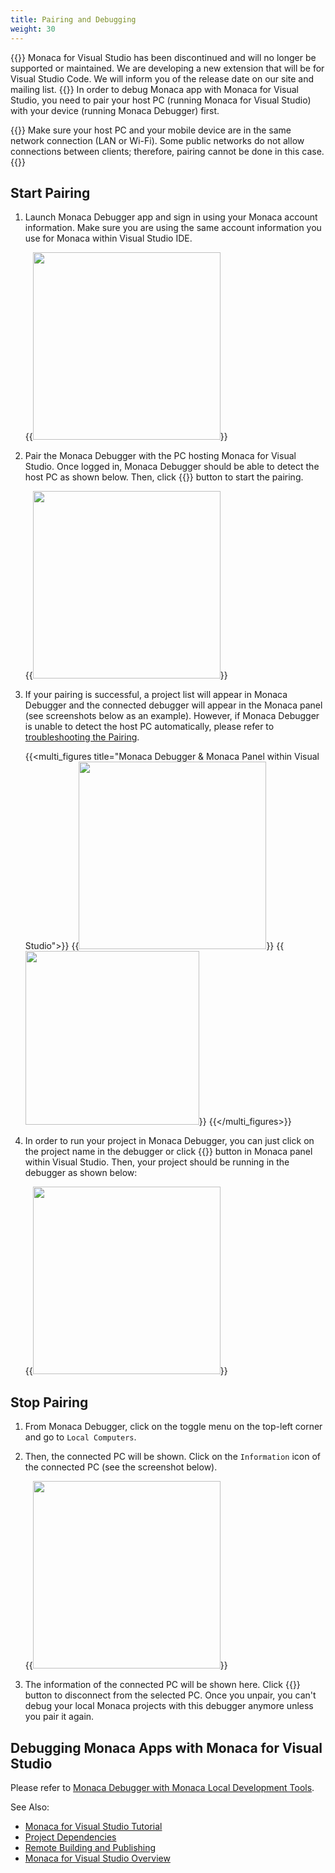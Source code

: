```yaml
---
title: Pairing and Debugging
weight: 30
---
```


{{<warning>}}
    Monaca for Visual Studio has been discontinued and will no longer be supported or maintained. We are developing a new extension that will be for Visual Studio Code. We will inform you of the release date on our site and mailing list.
{{</warning>}}
In order to debug Monaca app with Monaca for Visual Studio, you need to
pair your host PC (running Monaca for Visual Studio) with your device
(running Monaca Debugger) first.

{{<note>}}
    Make sure your host PC and your mobile device are in the same network connection (LAN or Wi-Fi). Some public networks do not allow connections between clients; therefore, pairing cannot be done in this case.
{{</note>}}

## Start Pairing

1.  Launch Monaca Debugger app and sign in using your Monaca account
    information. Make sure you are using the same account information
    you use for Monaca within Visual Studio IDE.

    {{<img src="/images/monaca_vs/manual/pairing_debugging/1.png" width="300">}} 

2.  Pair the Monaca Debugger with the PC hosting Monaca for Visual
    Studio. Once logged in, Monaca Debugger should be able to detect the
    host PC as shown below. Then, click {{<guilabel name="Pair">}} button to start the
    pairing.

    {{<img src="/images/monaca_vs/manual/pairing_debugging/2.png" width="300">}} 

3.  If your pairing is successful, a project list will appear in Monaca
    Debugger and the connected debugger will appear in the Monaca panel
    (see screenshots below as an example). However, if Monaca Debugger
    is unable to detect the host PC automatically, please refer to [troubleshooting the Pairing](/en/debugger/manual/troubleshooting/#troubleshoot-pair).

    {{<multi_figures title="Monaca Debugger & Monaca Panel within Visual Studio">}}
        {{<img src="/images/monaca_vs/manual/pairing_debugging/3.png" width="300">}} 
        {{<img src="/images/monaca_vs/manual/pairing_debugging/4.png" width="278">}} 
    {{</multi_figures>}}

4.  In order to run your project in Monaca Debugger, you can just click
    on the project name in the debugger or click {{<guilabel name="Run in Device">}} button in
    Monaca panel within Visual Studio. Then, your project should be running in the debugger as shown below:

    {{<img src="/images/monaca_vs/manual/pairing_debugging/5.png" width="300">}} 

## Stop Pairing

1.  From Monaca Debugger, click on the toggle menu on the top-left corner and go to `Local Computers`.
2.  Then, the connected PC will be shown. Click on the `Information` icon of the connected PC (see the screenshot below).

    {{<img src="/images/monaca_vs/manual/pairing_debugging/6.png" width="300">}} 

3.  The information of the connected PC will be shown here. Click
    {{<guilabel name="Unpair this computer">}} button to disconnect from the selected PC. Once
    you unpair, you can't debug your local Monaca projects with this
    debugger anymore unless you pair it again.

## Debugging Monaca Apps with Monaca for Visual Studio

Please refer to [Monaca Debugger with Monaca Local Development Tools](/en/debugger/manual/debug/#debugger-with-local-tools).


See Also:

- [Monaca for Visual Studio Tutorial](../../tutorial)
- [Project Dependencies](../dependencies)
- [Remote Building and Publishing](../build_publish)
- [Monaca for Visual Studio Overview](../overview)